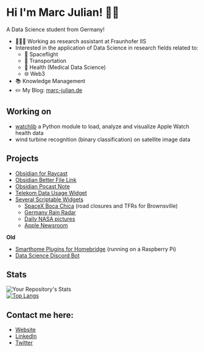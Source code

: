 # Hi I'm Marc Julian! ✌🏼
A Data Science student from Germany!

- 👨🏻‍💻 Working as research assistant at Fraunhofer IIS
- Interested in the application of Data Science in research fields related to:
  - 🚀 Spaceflight
  - 🚗 Transportation
  - 🧬 Health (Medical Data Science)
  - 🌐 Web3
- 📚 Knowledge Management
- ✏️ My Blog: <a href="https://www.marc-julian.de">marc-julian.de</a>

## Working on
- <a href="https://github.com/marcjulianschwarz/apple-health-analyser">watchlib</a> a Python module to load, analyze and visualize Apple Watch health data
- wind turbine recognition (binary classification) on satellite image data

## Projects
- <a href="https://github.com/marcjulianschwarz/obsidian-raycast">Obsidian for Raycast</a>
- <a href="https://github.com/marcjulianschwarz/obsidian-file-link">Obsidian Better File Link</a>
- <a href="https://github.com/marcjulianschwarz/obsidian-podcast-note">Obsidian Pocast Note</a>
- <a href="https://github.com/marcjulianschwarz/telekom-data-usage-widget">Telekom Data Usage Widget</a>
- <a href="https://github.com/marcjulianschwarz/scriptable-widgets">Several Scriptable Widgets</a>
  - <a href="https://github.com/marcjulianschwarz/scriptable-widgets/tree/main/boca-chica-spacex">SpaceX Boca Chica</a> (road closures and TFRs for Brownsville)
  - <a href="https://github.com/marcjulianschwarz/scriptable-widgets/tree/main/germany-rain-radar">Germany Rain Radar</a>
  - <a href="https://github.com/marcjulianschwarz/scriptable-widgets/tree/main/nasa-pictures">Daily NASA pictures</a>
  - <a href="https://github.com/marcjulianschwarz/scriptable-widgets/tree/main/newsroom">Apple Newsroom</a>

**Old**
- <a href="https://github.com/marcjulianschwarz/homebridge-plugins">Smarthome Plugins for Homebridge</a> (running on a Raspberry Pi)
- <a href="https://github.com/marcjulianschwarz/datascience-discord-bot">Data Science Discord Bot</a>

## Stats
![Your Repository's Stats](https://github-readme-stats.vercel.app/api?username=marcjulianschwarz&show_icons=true&hide_rank=true)
<br>
[![Top Langs](https://github-readme-stats.vercel.app/api/top-langs/?username=marcjulianschwarz)](https://github.com/marcjulianschwarz)


## Contact me here:
- <a href="https://www.marc-julian.de">Website</a>
- <a href="https://www.linkedin.com/in/marcjulian/">LinkedIn</a>
- <a href="https://www.twitter.com/marcjulian_DS">Twitter</a>
